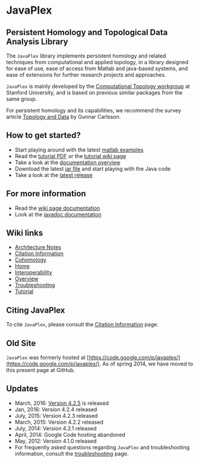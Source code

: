 # JavaPlex

## Persistent Homology and Topological Data Analysis Library 


The `JavaPlex` library implements persistent homology and related techniques from computational and applied topology, in a library designed for ease of use, ease of access from Matlab and java-based systems, and ease of extensions for further research projects and approaches.

`JavaPlex` is mainly developed by the [Computational Topology workgroup](http://comptop.stanford.edu) at Stanford University, and is based on previous similar packages from the same group.

For persistent homology and its capabilities, we recommend the survey article [Topology and Data](http://www.ams.org/journals/bull/2009-46-02/S0273-0979-09-01249-X/S0273-0979-09-01249-X.pdf) by Gunnar Carlsson.

## How to get started?
  
* Start playing around with the latest [matlab examples](https://github.com/appliedtopology/javaplex/releases/download/4.2.5/matlab-examples-4.2.5.zip)
* Read the [tutorial PDF](https://github.com/appliedtopology/javaplex/releases/download/4.2.5/javaplex_tutorial.pdf) or the [tutorial wiki page](https://github.com/appliedtopology/javaplex/wiki/Tutorial)
* Take a look at the [documentation overview](https://github.com/appliedtopology/javaplex/wiki/Overview)
* Download the latest [jar file](https://github.com/appliedtopology/javaplex/releases/download/4.2.5/javaplex-4.2.5.jar) and start playing with the Java code
* Take a look at the [latest release](https://github.com/appliedtopology/javaplex/releases/)

## For more information

* Read the [wiki page documentation](https://github.com/appliedtopology/javaplex/wiki/Overview)
* Look at the [javadoc documentation](http://appliedtopology.github.io/javaplex/doc/)

## Wiki links

* [Architecture Notes](https://github.com/appliedtopology/javaplex/wiki/Architecture-Notes)
* [Citation Information](https://github.com/appliedtopology/javaplex/wiki/Citation-Information)
* [Cohomology](https://github.com/appliedtopology/javaplex/wiki/)
* [Home](https://github.com/appliedtopology/javaplex/wiki/Home)
* [Interoperability](https://github.com/appliedtopology/javaplex/wiki/Interoperability)
* [Overview](https://github.com/appliedtopology/javaplex/wiki/Overview)
* [Troubleshooting](https://github.com/appliedtopology/javaplex/wiki/Troubleshooting)
* [Tutorial](https://github.com/appliedtopology/javaplex/wiki/Tutorial)


## Citing JavaPlex

To cite `JavaPlex`, please consult the [Citation Information](https://github.com/appliedtopology/javaplex/wiki/Citation-Information) page.

## Old Site

`JavaPlex` was formerly hosted at [https://code.google.com/p/javaplex/](https://code.google.com/p/javaplex/). As of spring 2014, we have moved to this present page at GitHub.

## Updates

* March, 2016: [Version 4.2.5](https://github.com/appliedtopology/javaplex/releases/) is released
* Jan, 2016: Version 4.2.4 released
* July, 2015: Version 4.2.3 released
* March, 2015: Version 4.2.2 released
* July, 2014: Version 4.2.1 released
* April, 2014: Google Code hosting abandoned
* May, 2012: Version 4.1.0 released
* For frequently asked questions regarding `JavaPlex` and troubleshooting information, consult the [troubleshooting](https://github.com/appliedtopology/javaplex/wiki/Troubleshooting) page.
